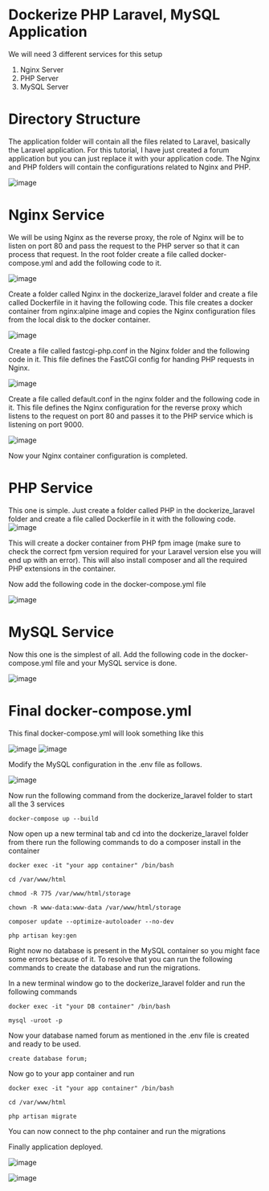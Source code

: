 # Dockerize PHP Laravel, MySQL Application

We will need 3 different services for this setup

1. Nginx Server
2. PHP Server
3. MySQL Server

# Directory Structure
The application folder will contain all the files related to Laravel, basically the Laravel application. For this tutorial, I have just created a forum application but you can just replace it with your application code. The Nginx and PHP folders will contain the configurations related to Nginx and PHP.

![image](https://github.com/parvaze-masud/php-laravel-app/assets/141165442/426305bf-de35-47aa-8382-1614fabe2e8f)

# Nginx Service
We will be using Nginx as the reverse proxy, the role of Nginx will be to listen on port 80 and pass the request to the PHP server so that it can process that request.
In the root folder create a file called docker-compose.yml and add the following code to it.

![image](https://github.com/parvaze-masud/php-laravel-app/assets/141165442/46027473-d05b-4648-80a1-b4c91f0875c0)

Create a folder called Nginx in the dockerize_laravel folder and create a file called Dockerfile in it having the following code. This file creates a docker container from nginx:alpine image and copies the Nginx configuration files from the local disk to the docker container.

![image](https://github.com/parvaze-masud/php-laravel-app/assets/141165442/a0034822-e372-4f86-9be8-bab460af70d7)

Create a file called fastcgi-php.conf in the Nginx folder and the following code in it. This file defines the FastCGI config for handing PHP requests in Nginx.

![image](https://github.com/parvaze-masud/php-laravel-app/assets/141165442/29a646b5-35f4-41c2-bdae-a60bbe35de1f)

Create a file called default.conf in the nginx folder and the following code in it. This file defines the Nginx configuration for the reverse proxy which listens to the request on port 80 and passes it to the PHP service which is listening on port 9000.

![image](https://github.com/parvaze-masud/php-laravel-app/assets/141165442/1661f419-1f37-45bc-bbe5-30863ea85ef5)

Now your Nginx container configuration is completed.

# PHP Service
This one is simple. Just create a folder called PHP in the dockerize_laravel folder and create a file called Dockerfile in it with the following code.
![image](https://github.com/parvaze-masud/php-laravel-app/assets/141165442/781de898-0113-4ae1-874c-1a6c7218bdd4)

This will create a docker container from PHP fpm image (make sure to check the correct fpm version required for your Laravel version else you will end up with an error). This will also install composer and all the required PHP extensions in the container.

Now add the following code in the docker-compose.yml file

![image](https://github.com/parvaze-masud/php-laravel-app/assets/141165442/eddc0bbe-27df-41b2-8bf6-2b22b72ecd48)

# MySQL Service
Now this one is the simplest of all. Add the following code in the docker-compose.yml file and your MySQL service is done.

![image](https://github.com/parvaze-masud/php-laravel-app/assets/141165442/3f0dd6c1-2c3e-4dec-af54-e8d929d98ecb)

# Final docker-compose.yml
This final docker-compose.yml will look something like this

![image](https://github.com/parvaze-masud/php-laravel-app/assets/141165442/ba6918b5-27c1-4b5e-bf3a-44729d58ae99)
![image](https://github.com/parvaze-masud/php-laravel-app/assets/141165442/802e7c68-d8ef-4faa-b46b-cda84bd45ec7)

Modify the MySQL configuration in the .env file as follows.

![image](https://github.com/parvaze-masud/php-laravel-app/assets/141165442/4b1b0705-2741-4679-b366-3c86ee205b3b)

Now run the following command from the dockerize_laravel folder to start all the 3 services

`docker-compose up --build`

Now open up a new terminal tab and cd into the dockerize_laravel folder from there run the following commands to do a composer install in the container

`docker exec -it "your app container" /bin/bash`

`cd /var/www/html`

`chmod -R 775 /var/www/html/storage`

`chown -R www-data:www-data /var/www/html/storage`

`composer update --optimize-autoloader --no-dev`

`php artisan key:gen`

Right now no database is present in the MySQL container so you might face some errors because of it. To resolve that you can run the following commands to create the database and run the migrations.

In a new terminal window go to the dockerize_laravel folder and run the following commands

`docker exec -it "your DB container" /bin/bash`

`mysql -uroot -p`

Now your database named forum as mentioned in the .env file is created and ready to be used.

`create database forum;`

Now go to your app container and run

`docker exec -it "your app container" /bin/bash`

`cd /var/www/html`

`php artisan migrate`

You can now connect to the php container and run the migrations

Finally application deployed.

![image](https://github.com/parvaze-masud/php-laravel-app/assets/141165442/99dcdae1-a74f-4a49-a436-a1d837d49ca7)

![image](https://github.com/parvaze-masud/php-laravel-app/assets/141165442/5c62f630-8172-4546-bf5a-7488b54c7190)









